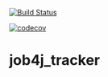 [![Build Status](https://travis-ci.org/Miratminsk/job4j_tracker.svg?branch=master)](https://travis-ci.org/Miratminsk/job4j_tracker)


[![codecov](https://codecov.io/gh/Miratminsk/job4j_tracker/branch/master/graph/badge.svg)](https://codecov.io/gh/Miratminsk/job4j_tracker)


# job4j_tracker